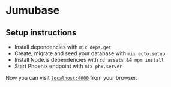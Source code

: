 # Jumubase

## Setup instructions

  * Install dependencies with `mix deps.get`
  * Create, migrate and seed your database with `mix ecto.setup`
  * Install Node.js dependencies with `cd assets && npm install`
  * Start Phoenix endpoint with `mix phx.server`

Now you can visit [`localhost:4000`](http://localhost:4000) from your browser.
